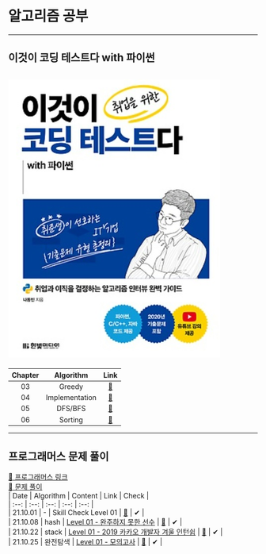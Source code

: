 # 알고리즘 공부
---
## 이것이 코딩 테스트다 with 파이썬
![사진](https://github.com/YOOHYOJEONG/algorithm_practice/blob/master/images/image.jpg?raw=true)   
---    
| Chapter | Algorithm | Link |   
| :--: | :--: | :--: |      
| 03 | Greedy | [🌳](https://github.com/YOOHYOJEONG/algorithm_practice/tree/master/python_practice/greedy) |   
| 04 | Implementation | [🌳](https://github.com/YOOHYOJEONG/algorithm_practice/tree/master/python_practice/Implementation) |      
| 05 | DFS/BFS | [🌳](https://github.com/YOOHYOJEONG/algorithm_practice/tree/master/python_practice/DFS%2CBFS) |   
| 06 | Sorting | [🌳](https://github.com/YOOHYOJEONG/algorithm_practice/tree/master/python_practice/Sorting)   


---
## 프로그래머스 문제 풀이
[🔗 프로그래머스 링크](https://programmers.co.kr/)   
[📂 문제 풀이](https://github.com/YOOHYOJEONG/algorithm_practice/tree/master/programmers)   
| Date | Algorithm | Content | Link | Check |   
| :--: | :--: | :--: | :--: | :--: |   
| 21.10.01 | - | Skill Check Level 01 | [🌳](https://github.com/YOOHYOJEONG/algorithm_practice/tree/master/programmers/skill_check/level_01) | ✔ |   
| 21.10.08 | hash | [Level 01 - 완주하지 못한 선수](https://programmers.co.kr/learn/courses/30/lessons/42576) | [🌳](https://github.com/YOOHYOJEONG/algorithm_practice/blob/master/programmers/Level01_practice/%EC%99%84%EC%A3%BC%ED%95%98%EC%A7%80%EB%AA%BB%ED%95%9C%EC%84%A0%EC%88%98.py) | ✔ |    
| 21.10.22 | stack | [Level 01 - 2019 카카오 개발자 겨울 인턴쉽](https://programmers.co.kr/learn/courses/30/lessons/64061)  | [🌳](https://github.com/YOOHYOJEONG/algorithm_practice/blob/master/programmers/Level01_practice/%ED%81%AC%EB%A0%88%EC%9D%B8%EC%9D%B8%ED%98%95%EB%BD%91%EA%B8%B0.py) | ✔ |   
| 21.10.25 | 완전탐색 | [Level 01 - 모의고사](https://programmers.co.kr/learn/courses/30/lessons/42840) | [🌳](https://github.com/YOOHYOJEONG/algorithm_practice/blob/master/programmers/Level01_practice/%EB%AA%A8%EC%9D%98%EA%B3%A0%EC%82%AC.py) | ✔ |    